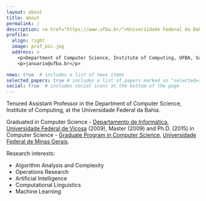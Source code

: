 ```yaml
---
layout: about
title: about
permalink: /
description: <a href="https://www.ufba.br/">Universidade Federal da Bahia</a>
profile:
  align: right
  image: prof_pic.jpg
  address: >
    <p>Department of Computer Science, Institute of Computing, UFBA, Salvador, Bahia </p>
    <p>januario@ufba.br</p>

news: true  # includes a list of news items
selected_papers: true # includes a list of papers marked as "selected={true}"
social: true  # includes social icons at the bottom of the page
---
```


Tenured Assistant Professor in the Department of Computer Science, Institute of Computing,
at the Universidade Federal da Bahia.

Graduated in Computer Science - [Departamento de Informática](www2.dpi.ufv.br), [Universidade Federal de Viçosa](www.ufv.br) (2009), 
Master (2009) and Ph.D. (2015) in Computer Science - [Graduate Program in Computer Science](https://ppgcc.dcc.ufmg.br/en/), 
[Universidade Federal de Minas Gerais](www.ufmg.br).

Research interests:
<ul>
    <li>Algorithm Analysis and Complexity</li>
    <li>Operations Research</li>
    <li>Artificial Intelligence</li>
	<li>Computational Linguistics</li>
	<li>Machine Learning</li>
</ul>